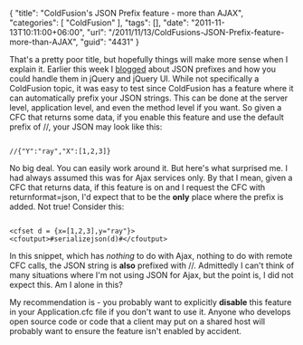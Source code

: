 {
	"title": "ColdFusion's JSON Prefix feature - more than AJAX",
	"categories": [
		"ColdFusion"
	],
	"tags": [],
	"date": "2011-11-13T10:11:00+06:00",
	"url": "/2011/11/13/ColdFusions-JSON-Prefix-feature-more-than-AJAX",
	"guid": "4431"
}

That's a pretty poor title, but hopefully things will make more sense when I explain it. Earlier this week I <a href="http://www.raymondcamden.com/index.cfm/2011/11/8/Handling-JSON-with-prefixes-in-jQuery-and-jQueryUI">blogged</a> about JSON prefixes and how you could handle them in jQuery and jQuery UI. While not specifically a ColdFusion topic, it was easy to test since ColdFusion has a feature where it can automatically prefix your JSON strings. This can be done at the server level, application level, and even the method level if you want. So given a CFC that returns some data, if you enable this feature and use the default prefix of //, your JSON may look like this:

<p/>
<!--more-->
<code>
//{"Y":"ray","X":[1,2,3]}
</code>

<p/>

No big deal. You can easily work around it. But here's what surprised me. I had always assumed this was for Ajax services only. By that I mean, given a CFC that returns data, if this feature is on and I request the CFC with returnformat=json, I'd expect that to be the <b>only</b> place where the prefix is added. Not true! Consider this:

<p/>

<code>
&lt;cfset d = {x=[1,2,3],y="ray"}&gt;
&lt;cfoutput&gt;#serializejson(d)#&lt;/cfoutput&gt;
</code>

<p/>

In this snippet, which has <i>nothing</i> to do with Ajax, nothing to do with remote CFC calls, the JSON string is <b>also</b> prefixed with //. Admittedly I can't think of many situations where I'm not using JSON for Ajax, but the point is, I did not expect this. Am I alone in this?

<p/>

My recommendation is - you probably want to explicitly <b>disable</b> this feature in your Application.cfc file if you don't want to use it. Anyone who develops open source code or code that a client may put on a shared host will probably want to ensure the feature isn't enabled by accident.